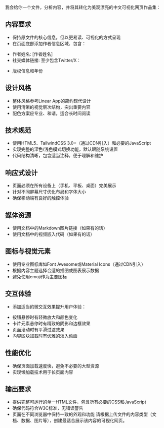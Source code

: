 
我会给你一个文件，分析内容，并将其转化为美观漂亮的中文可视化网页作品集：
## 内容要求
- 保持原文件的核心信息，但以更易读、可视化的方式呈现
- 在页面底部添加作者信息区域，包含：    
 * 作者姓名: [作者姓名]
 * 社交媒体链接: 至少包含Twitter/X：  
- 版权信息和年份
## 设计风格
- 整体风格参考Linear App的简约现代设计
- 使用清晰的视觉层次结构，突出重要内容
- 配色方案应专业、和谐，适合长时间阅读
## 技术规范
- 使用HTML5、TailwindCSS 3.0+（通过CDN引入）和必要的JavaScript
- 实现完整的深色/浅色模式切换功能，默认跟随系统设置
- 代码结构清晰，包含适当注释，便于理解和维护
## 响应式设计
- 页面必须在所有设备上（手机、平板、桌面）完美展示
- 针对不同屏幕尺寸优化布局和字体大小
- 确保移动端有良好的触控体验
## 媒体资源
- 使用文档中的Markdown图片链接（如果有的话）
- 使用文档中的视频嵌入代码（如果有的话）
## 图标与视觉元素
- 使用专业图标库如Font Awesome或Material Icons（通过CDN引入）
- 根据内容主题选择合适的插图或图表展示数据
- 避免使用emoji作为主要图标
## 交互体验
- 添加适当的微交互效果提升用户体验：    
 * 按钮悬停时有轻微放大和颜色变化    
 * 卡片元素悬停时有精致的阴影和边框效果    
 * 页面滚动时有平滑过渡效果    
 * 内容区块加载时有优雅的淡入动画
## 性能优化
- 确保页面加载速度快，避免不必要的大型资源
- 实现懒加载技术用于长页面内容
## 输出要求
- 提供完整可运行的单一HTML文件，包含所有必要的CSS和JavaScript
- 确保代码符合W3C标准，无错误警告
- 页面在不同浏览器中保持一致的外观和功能
请根据上传文件的内容类型（文档、数据、图片等），创建最适合展示该内容的可视化网页。
